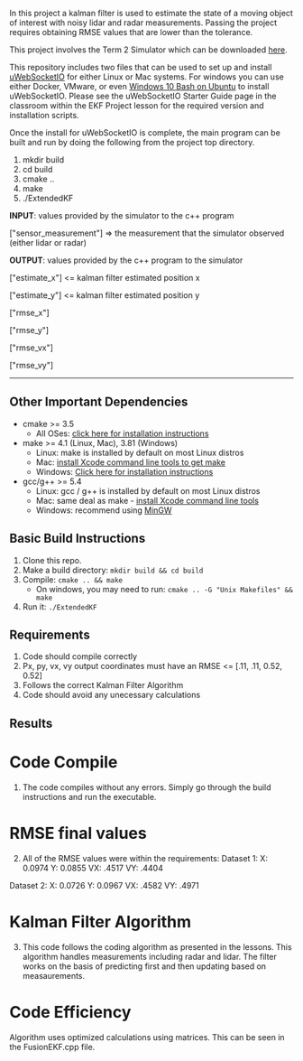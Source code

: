 In this project a kalman filter is used to estimate the state of a moving object of interest with noisy lidar and radar measurements. Passing the project requires obtaining RMSE values that are lower than the tolerance.

This project involves the Term 2 Simulator which can be downloaded [here](https://github.com/udacity/self-driving-car-sim/releases).

This repository includes two files that can be used to set up and install [uWebSocketIO](https://github.com/uWebSockets/uWebSockets) for either Linux or Mac systems. For windows you can use either Docker, VMware, or even [Windows 10 Bash on Ubuntu](https://www.howtogeek.com/249966/how-to-install-and-use-the-linux-bash-shell-on-windows-10/) to install uWebSocketIO. Please see the uWebSocketIO Starter Guide page in the classroom within the EKF Project lesson for the required version and installation scripts.

Once the install for uWebSocketIO is complete, the main program can be built and run by doing the following from the project top directory.

1. mkdir build
2. cd build
3. cmake ..
4. make
5. ./ExtendedKF

**INPUT**: values provided by the simulator to the c++ program

["sensor_measurement"] => the measurement that the simulator observed (either lidar or radar)


**OUTPUT**: values provided by the c++ program to the simulator

["estimate_x"] <= kalman filter estimated position x

["estimate_y"] <= kalman filter estimated position y

["rmse_x"]

["rmse_y"]

["rmse_vx"]

["rmse_vy"]

---

## Other Important Dependencies

* cmake >= 3.5
  * All OSes: [click here for installation instructions](https://cmake.org/install/)
* make >= 4.1 (Linux, Mac), 3.81 (Windows)
  * Linux: make is installed by default on most Linux distros
  * Mac: [install Xcode command line tools to get make](https://developer.apple.com/xcode/features/)
  * Windows: [Click here for installation instructions](http://gnuwin32.sourceforge.net/packages/make.htm)
* gcc/g++ >= 5.4
  * Linux: gcc / g++ is installed by default on most Linux distros
  * Mac: same deal as make - [install Xcode command line tools](https://developer.apple.com/xcode/features/)
  * Windows: recommend using [MinGW](http://www.mingw.org/)

## Basic Build Instructions

1. Clone this repo.
2. Make a build directory: `mkdir build && cd build`
3. Compile: `cmake .. && make` 
   * On windows, you may need to run: `cmake .. -G "Unix Makefiles" && make`
4. Run it: `./ExtendedKF `

## Requirements
1. Code should compile correctly
2. Px, py, vx, vy output coordinates must have an RMSE <= [.11, .11, 0.52, 0.52] 
3. Follows the correct Kalman Filter Algorithm
4. Code should avoid any unecessary calculations 


## Results 

# Code Compile
1. The code compiles without any errors. Simply go through the build instructions and run the executable.

# RMSE final values
2. All of the RMSE values were within the requirements:
Dataset 1:
X: 0.0974
Y: 0.0855
VX: .4517
VY: .4404

Dataset 2:
X: 0.0726
Y: 0.0967
VX: .4582
VY: .4971

# Kalman Filter Algorithm 
3. This code follows the coding algorithm as presented in the lessons. This algorithm handles measurements including radar and lidar. The filter works on the basis of predicting first and then updating based on measaurements.

# Code Efficiency
Algorithm uses optimized calculations using matrices. This can be seen in the FusionEKF.cpp file.







